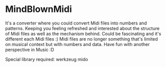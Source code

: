 # MindBlownMidi

It's a converter where you could convert Midi files into numbers and patterns.
Keeping you feeling refreshed and interested about the structure of Midi files as well as the mechanism behind. Could be fascinating and it's different each Midi files :)
Midi files are no longer something that's limited on musical context but with numbers and data.
Have fun with another perspective in Music :D


Special library required: werkzeug
                          mido
